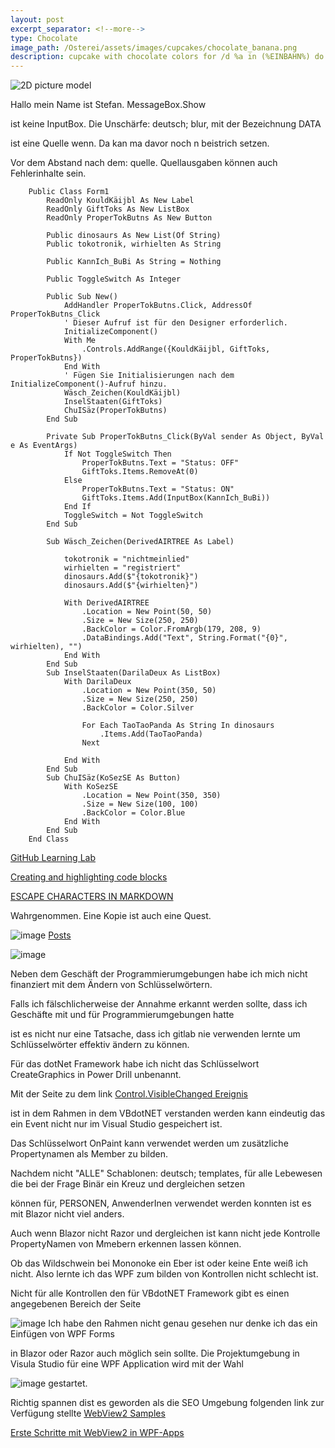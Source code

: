 ```yaml
---
layout: post
excerpt_separator: <!--more-->
type: Chocolate
image_path: /Osterei/assets/images/cupcakes/chocolate_banana.png
description: cupcake with chocolate colors for /d %a in (%EINBAHN%) do dir /b %a
---
```

![2D picture model](https://user-images.githubusercontent.com/75255909/205431353-16090c42-091d-40e7-871b-e578f7097c14.png)

Hallo mein Name ist Stefan.
MessageBox.Show

ist keine InputBox. Die Unschärfe: deutsch; blur,
mit der Bezeichnung DATA

ist eine Quelle wenn.
Da kan ma davor noch n beistrich setzen.

Vor dem Abstand nach dem: quelle.
Quellausgaben können auch Fehlerinhalte sein.

        Public Class Form1
            ReadOnly KouldKäijbl As New Label
            ReadOnly GiftToks As New ListBox
            ReadOnly ProperTokButns As New Button

            Public dinosaurs As New List(Of String)
            Public tokotronik, wirhielten As String

            Public KannIch_BuBi As String = Nothing

            Public ToggleSwitch As Integer

            Public Sub New()
                AddHandler ProperTokButns.Click, AddressOf ProperTokButns_Click
                ' Dieser Aufruf ist für den Designer erforderlich.
                InitializeComponent()
                With Me
                    .Controls.AddRange({KouldKäijbl, GiftToks, ProperTokButns})
                End With
                ' Fügen Sie Initialisierungen nach dem InitializeComponent()-Aufruf hinzu.
                Wäsch_Zeichen(KouldKäijbl)
                InselStaaten(GiftToks)
                ChuISäz(ProperTokButns)
            End Sub

            Private Sub ProperTokButns_Click(ByVal sender As Object, ByVal e As EventArgs)
                If Not ToggleSwitch Then
                    ProperTokButns.Text = "Status: OFF"
                    GiftToks.Items.RemoveAt(0)
                Else
                    ProperTokButns.Text = "Status: ON"
                    GiftToks.Items.Add(InputBox(KannIch_BuBi))
                End If
                ToggleSwitch = Not ToggleSwitch
            End Sub

            Sub Wäsch_Zeichen(DerivedAIRTREE As Label)

                tokotronik = "nichtmeinlied"
                wirhielten = "registriert"
                dinosaurs.Add($"{tokotronik}")
                dinosaurs.Add($"{wirhielten}")

                With DerivedAIRTREE
                    .Location = New Point(50, 50)
                    .Size = New Size(250, 250)
                    .BackColor = Color.FromArgb(179, 208, 9)
                    .DataBindings.Add("Text", String.Format("{0}", wirhielten), "")
                End With
            End Sub
            Sub InselStaaten(DarilaDeux As ListBox)
                With DarilaDeux
                    .Location = New Point(350, 50)
                    .Size = New Size(250, 250)
                    .BackColor = Color.Silver

                    For Each TaoTaoPanda As String In dinosaurs
                        .Items.Add(TaoTaoPanda)
                    Next

                End With
            End Sub
            Sub ChuISäz(KoSezSE As Button)
                With KoSezSE
                    .Location = New Point(350, 350)
                    .Size = New Size(100, 100)
                    .BackColor = Color.Blue
                End With
            End Sub
        End Class

[GitHub Learning Lab](https://github.com/apps/github-learning-lab)

[Creating and highlighting code blocks](https://docs.github.com/en/get-started/writing-on-github/working-with-advanced-formatting/creating-and-highlighting-code-blocks)

[ESCAPE CHARACTERS IN MARKDOWN](https://whatismarkdown.com/how-to-escape-markdown-characters/#:~:text=Markdown%20is%20not%20a%20new%20language%3B%20it%20is,common%20way%20is%20to%20use%20the%20backslash%20character.)

Wahrgenommen.
Eine Kopie ist auch eine Quest.

![image](https://user-images.githubusercontent.com/75255909/206906378-80d2ae19-8b7c-4081-8741-13e0dac6603e.png)
[Posts](https://jekyllrb.com/docs/posts/#drafts)

![image](https://user-images.githubusercontent.com/75255909/206907144-ab328381-2aa2-40a5-9865-51132ea5cd15.png)

Neben dem Geschäft der Programmierumgebungen habe ich mich nicht finanziert
mit dem Ändern von Schlüsselwörtern.

Falls ich fälschlicherweise der Annahme erkannt werden sollte, dass ich
Geschäfte mit und für Programmierumgebungen hatte

ist es nicht nur eine Tatsache, dass ich gitlab nie verwenden lernte um
Schlüsselwörter effektiv ändern zu können.

Für das dotNet Framework habe ich nicht das Schlüsselwort CreateGraphics
in Power Drill unbenannt.

Mit der Seite zu dem link
[Control.VisibleChanged Ereignis](https://learn.microsoft.com/de-de/dotnet/api/system.windows.forms.control.visiblechanged?view=windowsdesktop-7.0)

ist in dem Rahmen in dem VBdotNET verstanden werden kann eindeutig
das ein Event nicht nur im Visual Studio gespeichert ist.

Das Schlüsselwort OnPaint kann verwendet werden um zusätzliche
Propertynamen als Member zu bilden.

Nachdem nicht "ALLE" Schablonen: deutsch; templates,
für alle Lebewesen die bei der Frage Binär ein Kreuz und dergleichen setzen

können für, PERSONEN, AnwenderInen verwendet werden konnten
ist es mit Blazor nicht viel anders.

Auch wenn Blazor nicht Razor und dergleichen ist kann nicht jede Kontrolle
PropertyNamen von Mmebern erkennen lassen können.

Ob das Wildschwein bei Mononoke ein Eber ist oder keine Ente weiß ich nicht.
Also lernte ich das WPF zum bilden von Kontrollen nicht schlecht ist.

Nicht für alle Kontrollen den für VBdotNET Framework gibt es einen angegebenen Bereich
der Seite

![image](https://user-images.githubusercontent.com/75255909/206918163-f8577fb9-5257-4c45-8262-bfcb81d6801d.png)
Ich habe den Rahmen nicht genau gesehen nur denke ich das ein Einfügen von WPF Forms

in Blazor oder Razor auch möglich sein sollte.
Die Projektumgebung in Visula Studio für eine WPF Application wird mit der Wahl

![image](https://user-images.githubusercontent.com/75255909/206918442-39c83f62-091f-4abd-a7fb-08bc70d78989.png)
gestartet.

Richtig spannen dist es geworden als die SEO Umgebung folgenden link zur Verfügung stellte
[WebView2 Samples](https://github.com/MicrosoftEdge/WebView2Samples)

[Erste Schritte mit WebView2 in WPF-Apps](https://learn.microsoft.com/de-de/microsoft-edge/webview2/get-started/wpf)


